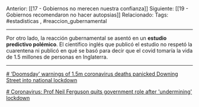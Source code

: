 Anterior: [[17 - Gobiernos no merecen nuestra confianza]]
Siguiente: [[19 - Gobiernos recomendaron no hacer autopsias]]
Relacionado:
Tags: #estadisticas , #reaccion_gubernamental 


-------------------------------------------------------------------

Por otro lado, la reacción gubernamental se asentó en un **estudio predictivo polémico**. El científico inglés que publicó el estudio no respetó la cuarentena ni publicó en qué se basó para decir que el covid tomaría la vida de 1.5 millones de personas en Inglaterra. 

--------------------------------------------------------------------

[# ‘Doomsday’ warnings of 1.5m coronavirus deaths panicked Downing Street into national lockdown](https://www.thesun.co.uk/news/uknews/12836967/lockdown-doomsday-prediction-1-5m-coronavirus-deaths/)

[# Coronavirus: Prof Neil Ferguson quits government role after 'undermining' lockdown](https://www.bbc.com/news/uk-politics-52553229)

